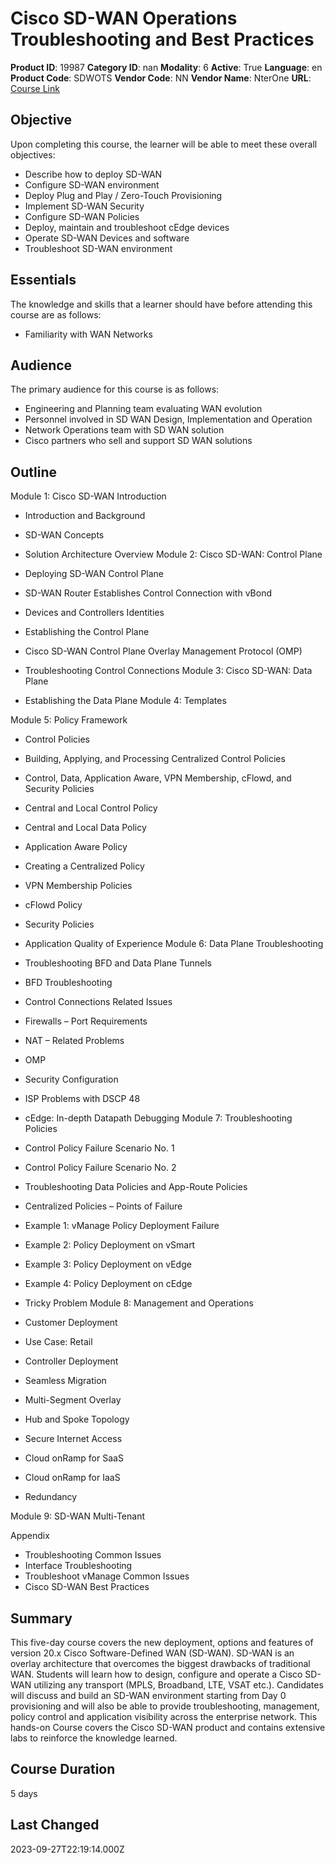 # Cisco SD-WAN Operations Troubleshooting and Best Practices

**Product ID**: 19987
**Category ID**: nan
**Modality**: 6
**Active**: True
**Language**: en
**Product Code**: SDWOTS
**Vendor Code**: NN
**Vendor Name**: NterOne
**URL**: [Course Link](https://www.fastlaneus.com/course/nterone-sdwots)

## Objective
Upon completing this course, the learner will be able to meet these overall objectives: 


- Describe how to deploy SD-WAN
- Configure SD-WAN environment
- Deploy Plug and Play / Zero-Touch Provisioning
- Implement SD-WAN Security
- Configure SD-WAN Policies
- Deploy, maintain and troubleshoot cEdge devices
- Operate SD-WAN Devices and software
- Troubleshoot SD-WAN environment

## Essentials
The knowledge and skills that a learner should have before attending this course are as follows: 


- Familiarity with WAN Networks

## Audience
The primary audience for this course is as follows: 



- Engineering and Planning team evaluating WAN evolution
- Personnel involved in SD WAN Design, Implementation and Operation
- Network Operations team with SD WAN solution
- Cisco partners who sell and support SD WAN solutions

## Outline
Module 1: Cisco SD-WAN Introduction 


- Introduction and Background
- SD-WAN Concepts
- Solution Architecture Overview
Module 2: Cisco SD-WAN: Control Plane 

 
- Deploying SD-WAN Control Plane
- SD-WAN Router Establishes Control Connection with vBond
- Devices and Controllers Identities
- Establishing the Control Plane
- Cisco SD-WAN Control Plane Overlay Management Protocol (OMP)
- Troubleshooting Control Connections
Module 3: Cisco SD-WAN: Data Plane 


- Establishing the Data Plane
Module 4: Templates 

Module 5: Policy Framework 


- Control Policies
- Building, Applying, and Processing Centralized Control Policies
- Control, Data, Application Aware, VPN Membership, cFlowd, and Security Policies
- Central and Local Control Policy
- Central and Local Data Policy
- Application Aware Policy
- Creating a Centralized Policy
- VPN Membership Policies
- cFlowd Policy
- Security Policies
- Application Quality of Experience
Module 6: Data Plane Troubleshooting 

   
- Troubleshooting BFD and Data Plane Tunnels
- BFD Troubleshooting
- Control Connections Related Issues
- Firewalls – Port Requirements
- NAT – Related Problems
- OMP
- Security Configuration
- ISP Problems with DSCP 48
- cEdge: In-depth Datapath Debugging
Module 7: Troubleshooting Policies 


- Control Policy Failure Scenario No. 1
- Control Policy Failure Scenario No. 2
- Troubleshooting Data Policies and App-Route Policies
- Centralized Policies – Points of Failure
- Example 1: vManage Policy Deployment Failure
- Example 2: Policy Deployment on vSmart
- Example 3: Policy Deployment on vEdge
- Example 4: Policy Deployment on cEdge
- Tricky Problem
Module 8: Management and Operations 

  
- Customer Deployment
- Use Case: Retail
- Controller Deployment
- Seamless Migration
- Multi-Segment Overlay
- Hub and Spoke Topology
- Secure Internet Access
- Cloud onRamp for SaaS
- Cloud onRamp for IaaS
- Redundancy

  
Module 9: SD-WAN Multi-Tenant 

Appendix  

   
- Troubleshooting Common Issues
- Interface Troubleshooting
- Troubleshoot vManage Common Issues
- Cisco SD-WAN Best Practices

## Summary
This five-day course covers the new deployment, options and features of version 20.x Cisco Software-Defined WAN (SD-WAN). SD-WAN is an overlay architecture that overcomes the biggest drawbacks of traditional WAN. Students will learn how to design, configure and operate a Cisco SD-WAN utilizing any transport (MPLS, Broadband, LTE, VSAT etc.). Candidates will discuss and build an SD-WAN environment starting from Day 0 provisioning and will also be able to provide troubleshooting, management, policy control and application visibility across the enterprise network. This hands-on Course covers the Cisco SD-WAN product and contains extensive labs to reinforce the knowledge learned.

## Course Duration
5 days

## Last Changed
2023-09-27T22:19:14.000Z
